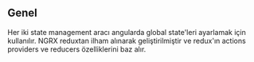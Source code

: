 ## Genel

Her iki state management aracı angularda global state'leri ayarlamak için kullanılır. NGRX reduxtan ilham alınarak geliştirilmiştir ve redux'ın actions providers ve reducers özelliklerini baz alır.